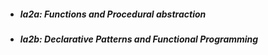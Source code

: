* ##### la2a: Functions and Procedural abstraction

* ##### la2b: Declarative Patterns and Functional Programming
